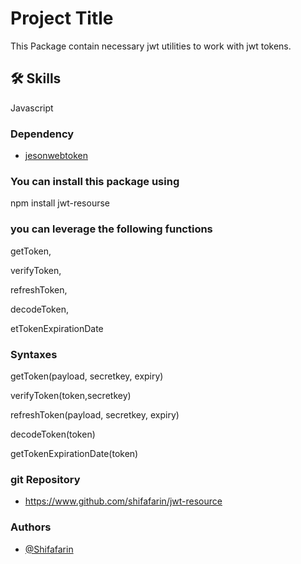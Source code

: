 # Project Title

This Package contain necessary jwt utilities to work with jwt tokens.

## 🛠 Skills
Javascript

### Dependency
- [jesonwebtoken](https://www.npmjs.com/package/jsonwebtoken)

### You can install this package using
npm install jwt-resourse

### you can leverage the following functions
getToken, 

verifyToken, 

refreshToken, 

decodeToken, 

etTokenExpirationDate

### Syntaxes
getToken(payload, secretkey, expiry)

verifyToken(token,secretkey)

refreshToken(payload, secretkey, expiry)

decodeToken(token)

getTokenExpirationDate(token)

### git Repository
- https://www.github.com/shifafarin/jwt-resource

### Authors
- [@Shifafarin](https://www.github.com/shifafarin)

